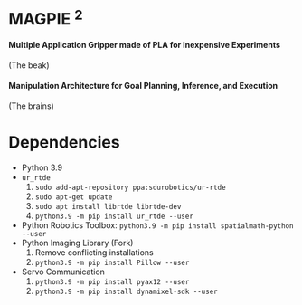 # MAGPIE $^2$
#### **M**ultiple **A**pplication **G**ripper made of **P**LA for **I**nexpensive **E**xperiments
(The beak)
#### **M**anipulation **A**rchitecture for **G**oal **P**lanning, **I**nference, and **E**xecution
(The brains)

# Dependencies
* Python 3.9
* `ur_rtde`
    1. `sudo add-apt-repository ppa:sdurobotics/ur-rtde` 
    1. `sudo apt-get update`
    1. `sudo apt install librtde librtde-dev`
    1. `python3.9 -m pip install ur_rtde --user`
* Python Robotics Toolbox: `python3.9 -m pip install spatialmath-python --user`
* Python Imaging Library (Fork)
    1. Remove conflicting installations
    1. `python3.9 -m pip install Pillow --user`
* Servo Communication
    1. `python3.9 -m pip install pyax12 --user`
    1. `python3.9 -m pip install dynamixel-sdk --user`
